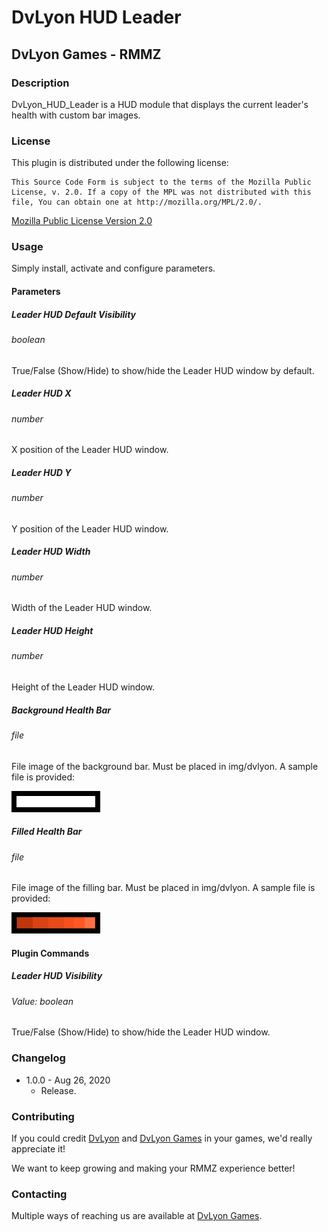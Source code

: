 # DvLyon HUD Leader

## DvLyon Games - RMMZ

### Description

DvLyon_HUD_Leader is a HUD module that displays the current leader's health with custom bar images.

### License

This plugin is distributed under the following license:

	This Source Code Form is subject to the terms of the Mozilla Public
	License, v. 2.0. If a copy of the MPL was not distributed with this
	file, You can obtain one at http://mozilla.org/MPL/2.0/.

[Mozilla Public License Version 2.0](http://mozilla.org/MPL/2.0/ "Mozilla Public License Version 2.0")

### Usage

Simply install, activate and configure parameters.

#### Parameters

##### Leader HUD Default Visibility
###### boolean

True/False (Show/Hide) to show/hide the Leader HUD window by default.

##### Leader HUD X
###### number

X position of the Leader HUD window.

##### Leader HUD Y
###### number

Y position of the Leader HUD window.

##### Leader HUD Width
###### number

Width of the Leader HUD window.

##### Leader HUD Height
###### number

Height of the Leader HUD window.

##### Background Health Bar
###### file

File image of the background bar. Must be placed in img/dvlyon. A sample file is provided:

![bar](https://github.com/dvlyon/RMMZ/raw/master/HUD/Leader/Assets/bar.png)

##### Filled Health Bar
###### file

File image of the filling bar. Must be placed in img/dvlyon. A sample file is provided:

![barFill](https://github.com/dvlyon/RMMZ/raw/master/HUD/Leader/Assets/barFill.png)

#### Plugin Commands

##### Leader HUD Visibility
###### Value: boolean

True/False (Show/Hide) to show/hide the Leader HUD window.

### Changelog

* 1.0.0 - Aug 26, 2020
	* Release.

### Contributing

If you could credit [DvLyon](https://dvlyon.com) and [DvLyon Games](https://games.dvlyon.com) in your games, we'd really appreciate it!

We want to keep growing and making your RMMZ experience better!

### Contacting

Multiple ways of reaching us are available at [DvLyon Games](https://games.dvlyon.com).
